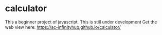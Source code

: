 # calculator
This a beginner project of javascript.
This is still under development
Get the web view here: https://ac-infinityhub.github.io/calculator/
